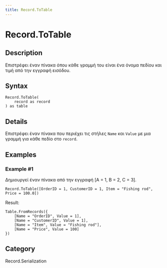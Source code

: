 ```yaml
---
title: Record.ToTable
---
```


# Record.ToTable


## Description

Επιστρέφει έναν πίνακα όπου κάθε γραμμή του είναι ένα όνομα πεδίου και τιμή από την εγγραφή εισόδου.


## Syntax

```powerquery
Record.ToTable(
    record as record
) as table
```


## Details

Επιστρέφει έναν πίνακα που περιέχει τις στήλες <code>Name</code> και <code>Value</code> με μια γραμμή για κάθε πεδίο στο <code>record</code>.


## Examples

### Example #1 
Δημιουργεί έναν πίνακα από την εγγραφή [A = 1, B = 2, C = 3].
```powerquery
Record.ToTable([OrderID = 1, CustomerID = 1, Item = "Fishing rod", Price = 100.0])
```

Result: 
```powerquery
Table.FromRecords({
    [Name = "OrderID", Value = 1],
    [Name = "CustomerID", Value = 1],
    [Name = "Item", Value = "Fishing rod"],
    [Name = "Price", Value = 100]
})
```




## Category
Record.Serialization
